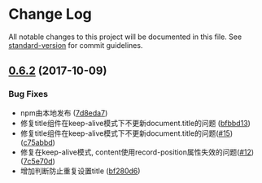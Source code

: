 # Change Log

All notable changes to this project will be documented in this file. See [standard-version](https://github.com/conventional-changelog/standard-version) for commit guidelines.

<a name="0.6.2"></a>
## [0.6.2](https://github.com/DTFE/vimo/compare/v0.6.1...v0.6.2) (2017-10-09)


### Bug Fixes

* npm由本地发布 ([7d8eda7](https://github.com/DTFE/vimo/commit/7d8eda7))
* 修复title组件在keep-alive模式下不更新document.title的问题 ([bfbbd13](https://github.com/DTFE/vimo/commit/bfbbd13))
* 修复title组件在keep-alive模式下不更新document.title的问题([#15](https://github.com/DTFE/vimo/issues/15)) ([c75abbd](https://github.com/DTFE/vimo/commit/c75abbd))
* 修复在keep-alive模式, content使用record-position属性失效的问题([#12](https://github.com/DTFE/vimo/issues/12)) ([7c5e70d](https://github.com/DTFE/vimo/commit/7c5e70d))
* 增加判断防止重复设置title ([bf280d6](https://github.com/DTFE/vimo/commit/bf280d6))
